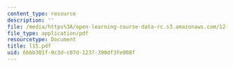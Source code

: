 ```yaml
---
content_type: resource
description: ''
file: /media/https%3A/open-learning-course-data-rc.s3.amazonaws.com/12-109-petrology-fall-2005/6bbb301f9c3dc07d1237390df3fe008f_l15.pdf
file_type: application/pdf
resourcetype: Document
title: l15.pdf
uid: 6bbb301f-9c3d-c07d-1237-390df3fe008f
---
```

